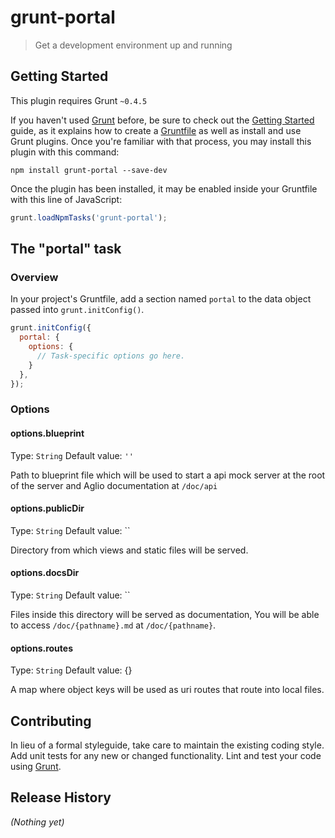 # grunt-portal

> Get a development environment up and running

## Getting Started
This plugin requires Grunt `~0.4.5`

If you haven't used [Grunt](http://gruntjs.com/) before, be sure to check out the [Getting Started](http://gruntjs.com/getting-started) guide, as it explains how to create a [Gruntfile](http://gruntjs.com/sample-gruntfile) as well as install and use Grunt plugins. Once you're familiar with that process, you may install this plugin with this command:

```shell
npm install grunt-portal --save-dev
```

Once the plugin has been installed, it may be enabled inside your Gruntfile with this line of JavaScript:

```js
grunt.loadNpmTasks('grunt-portal');
```

## The "portal" task

### Overview
In your project's Gruntfile, add a section named `portal` to the data object passed into `grunt.initConfig()`.

```js
grunt.initConfig({
  portal: {
    options: {
      // Task-specific options go here.
    }
  },
});
```

### Options

#### options.blueprint
Type: `String`
Default value: `''`

Path to blueprint file which will be used to start a api mock server at the root of the server and Aglio documentation at `/doc/api`

#### options.publicDir
Type: `String`
Default value: ``

Directory from which views and static files will be served.

#### options.docsDir
Type: `String`
Default value: ``

Files inside this directory will be served as documentation, You will be able to access `/doc/{pathname}.md` at `/doc/{pathname}`.

#### options.routes
Type: `String`
Default value: {}

A map where object keys will be used as uri routes that route into local files.

## Contributing
In lieu of a formal styleguide, take care to maintain the existing coding style. Add unit tests for any new or changed functionality. Lint and test your code using [Grunt](http://gruntjs.com/).

## Release History
_(Nothing yet)_
